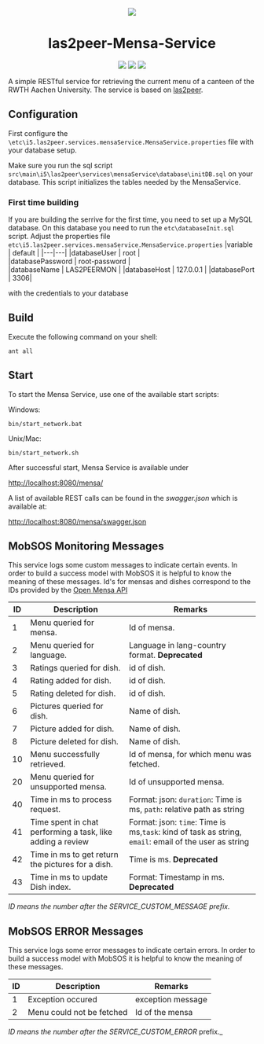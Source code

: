 <p align="center">
  <img src="https://raw.githubusercontent.com/rwth-acis/las2peer/master/img/logo/bitmap/las2peer-logo-128x128.png" />
</p>
<h1 align="center">las2peer-Mensa-Service</h1>
<p align="center">
  <a href="https://travis-ci.org/rwth-acis/las2peer-Mensa-Service" alt="Travis Build Status">
        <img src="https://travis-ci.org/rwth-acis/las2peer-Mensa-Service.svg?branch=master" /></a>
  <a href="https://codecov.io/gh/rwth-acis/las2peer-Mensa-Service" alt="Code Coverage">
        <img src="https://codecov.io/gh/rwth-acis/las2peer-Mensa-Service/branch/master/graph/badge.svg" /></a>
  <a href="https://libraries.io/github/rwth-acis/las2peer-Mensa-Service" alt="Dependencies">
        <img src="https://img.shields.io/librariesio/github/rwth-acis/las2peer-Mensa-Service" /></a>
</p>

A simple RESTful service for retrieving the current menu of a canteen of the RWTH Aachen University. The service is based on [las2peer](https://github.com/rwth-acis/LAS2peer).

## Configuration

First configure the `\etc\i5.las2peer.services.mensaService.MensaService.properties` file with your database setup.

Make sure you run the sql script `src\main\i5\las2peer\services\mensaService\database\initDB.sql` on your database. This script initializes the tables needed by the MensaService.

### First time building

If you are building the serrive for the first time, you need to set up a MySQL database. On this database you need to run the `etc\databaseInit.sql` script. 
Adjust the properties file `etc\i5.las2peer.services.mensaService.MensaService.properties`
|variable | default |
|---|---|
|databaseUser | root |  
|databasePassword | root-password |  
|databaseName | LAS2PEERMON |
|databaseHost | 127.0.0.1 |
|databasePort | 3306|

with the credentials to your database
## Build

Execute the following command on your shell:

```shell
ant all
```

## Start

To start the Mensa Service, use one of the available start scripts:

Windows:

```shell
bin/start_network.bat
```

Unix/Mac:

```shell
bin/start_network.sh
```

After successful start, Mensa Service is available under

[http://localhost:8080/mensa/](http://localhost:8080/mensa/)

A list of available REST calls can be found in the _swagger.json_ which is available at:

[http://localhost:8080/mensa/swagger.json](http://localhost:8080/mensa/swagger.json)

## MobSOS Monitoring Messages

This service logs some custom messages to indicate certain events.
In order to build a success model with MobSOS it is helpful to know the meaning of these messages. Id's for mensas and dishes correspond to the IDs provided by the [Open Mensa API](https://doc.openmensa.org/api/v2/)

| ID  | Description                                                | Remarks                                                                                               |
| --- | ---------------------------------------------------------- | ----------------------------------------------------------------------------------------------------- |
| 1   | Menu queried for mensa.                                    | Id of mensa.                                                                                          |
| 2   | Menu queried for language.                                 | Language in lang-country format. **Deprecated**                                                       |
| 3   | Ratings queried for dish.                                  | id of dish.                                                                                           |
| 4   | Rating added for dish.                                     | id of dish.                                                                                           |
| 5   | Rating deleted for dish.                                   | id of dish.                                                                                           |
| 6   | Pictures queried for dish.                                 | Name of dish.                                                                                         |
| 7   | Picture added for dish.                                    | Name of dish.                                                                                         |
| 8   | Picture deleted for dish.                                  | Name of dish.                                                                                         |
| 10  | Menu successfully retrieved.                               | Id of mensa, for which menu was fetched.                                                              |
| 20  | Menu queried for unsupported mensa.                        | Id of unsupported mensa.                                                                              |
| 40  | Time in ms to process request.                             | Format: json: `duration`: Time is ms, `path`: relative path as string                                 |
| 41  | Time spent in chat performing a task, like adding a review | Format: json: `time`: Time is ms,`task`: kind of task as string, `email`: email of the user as string |
| 42  | Time in ms to get return the pictures for a dish.          | Time is ms. **Deprecated**                                                                            |
| 43  | Time in ms to update Dish index.                           | Format: Timestamp in ms. **Deprecated**                                                               |

_ID means the number after the *SERVICE_CUSTOM_MESSAGE* prefix._

## MobSOS ERROR Messages

This service logs some error messages to indicate certain errors. In order to build a success model with MobSOS it is helpful to know the meaning of these messages.

| ID  | Description               | Remarks           |
| --- | ------------------------- | ----------------- |
| 1   | Exception occured         | exception message |
| 2   | Menu could not be fetched | Id of the mensa   |

_ID means the number after the *SERVICE_CUSTOM_ERROR*_ prefix.\_
